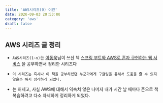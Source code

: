 ```yaml
---
title: 'AWS시리즈(0) 이란'
date: 2020-09-03 20:53:00
category: 'aws'
draft: false
---
```


## AWS 시리즈 글 정리

- `AWS시리즈(1~n)`는 [이동욱](https://jojoldu.tistory.com/)님이 쓰신 책 [스프링 부트와 AWS로 혼자 구현하는 웹 서비스](http://www.yes24.com/Product/Goods/83849117) 을 공부하면서 정리한 시리즈다

- `이 시리즈는 혹시나 이 책을 공부하셨던 누군가에게 구글링을 통해서 도움을 줄 수 있지 않을까 해서 정리하게 되었다.`

- 는 허세고, 사실 AWS에 대해서 익숙치 않은 나머지 내가 시간 날 때마다 폰으로 책 복습하려고 다소 자세하게 정리하게 되었다.
